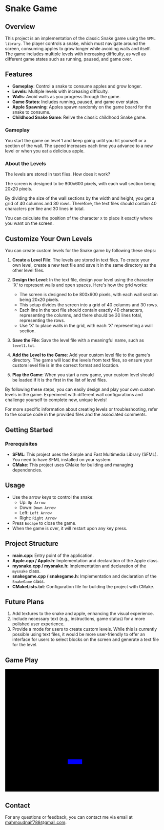# Snake Game

## Overview

This project is an implementation of the classic Snake game using the `SFML library`. The player controls a snake, which must navigate around the screen, consuming apples to grow longer while avoiding walls and itself. The game includes multiple levels with increasing difficulty, as well as different game states such as running, paused, and game over.

## Features

- **Gameplay**: Control a snake to consume apples and grow longer.
- **Levels**: Multiple levels with increasing difficulty.
- **Walls**: Avoid walls as you progress through the game.
- **Game States**: Includes running, paused, and game over states.
- **Apple Spawning**: Apples spawn randomly on the game board for the snake to consume.
- **Childhood Snake Game**: Relive the classic childhood Snake game.

### Gameplay

You start the game on level 1 and keep going until you hit yourself or a section of the wall. The speed increases each time you advance to a new level or when you eat a delicious apple.

### About the Levels

The levels are stored in text files. How does it work?

The screen is designed to be 800x600 pixels, with each wall section being 20x20 pixels.

By dividing the size of the wall sections by the width and height, you get a grid of 40 columns and 30 rows. Therefore, the text files should contain 40 characters per line and 30 lines in total.

You can calculate the position of the character `X` to place it exactly where you want on the screen.

## Customize Your Own Levels

You can create custom levels for the Snake game by following these steps:

1. **Create a Level File**: The levels are stored in text files. To create your own level, create a new text file and save it in the same directory as the other level files.

2. **Design the Level**: In the text file, design your level using the character 'X' to represent walls and open spaces. Here's how the grid works:
    - The screen is designed to be 800x600 pixels, with each wall section being 20x20 pixels.
    - This setup divides the screen into a grid of 40 columns and 30 rows.
    - Each line in the text file should contain exactly 40 characters, representing the columns, and there should be 30 lines total, representing the rows.
    - Use 'X' to place walls in the grid, with each 'X' representing a wall section.
    
3. **Save the File**: Save the level file with a meaningful name, such as `level1.txt`.

4. **Add the Level to the Game**: Add your custom level file to the game's directory. The game will load the levels from text files, so ensure your custom level file is in the correct format and location.

5. **Play the Game**: When you start a new game, your custom level should be loaded if it is the first in the list of level files.

By following these steps, you can easily design and play your own custom levels in the game. Experiment with different wall configurations and challenge yourself to complete new, unique levels!

For more specific information about creating levels or troubleshooting, refer to the source code in the provided files and the associated comments.

## Getting Started

### Prerequisites

- **SFML**: This project uses the Simple and Fast Multimedia Library (SFML). You need to have SFML installed on your system.
- **CMake**: This project uses CMake for building and managing dependencies.

## Usage

- Use the arrow keys to control the snake:
  - Up: `Up Arrow`
  - Down: `Down Arrow`
  - Left: `Left Arrow`
  - Right: `Right Arrow`
- Press `Escape` to close the game.
- When the game is over, it will restart upon any key press.

## Project Structure

- **main.cpp**: Entry point of the application.
- **Apple.cpp / Apple.h**: Implementation and declaration of the Apple class.
- **mysnake.cpp / mysnake.h**: Implementation and declaration of the `mysnake` class.
- **snakegame.cpp / snakegame.h**: Implementation and declaration of the `SnakeGame` class.
- **CMakeLists.txt**: Configuration file for building the project with CMake.

## Future Plans

1. Add textures to the snake and apple, enhancing the visual experience.
2. Include necessary text (e.g., instructions, game status) for a more polished user experience.
3. Provide a mode for users to create custom levels. While this is currently possible using text files, it would be more user-friendly to offer an interface for users to select blocks on the screen and generate a text file for the level.

## Game Play

![Main Page](screenshots/Animation.gif)

## Contact

For any questions or feedback, you can contact me via email at [mahmoudnaif788@gmail.com](mailto:mahmoudnaif788@gmail.com).
